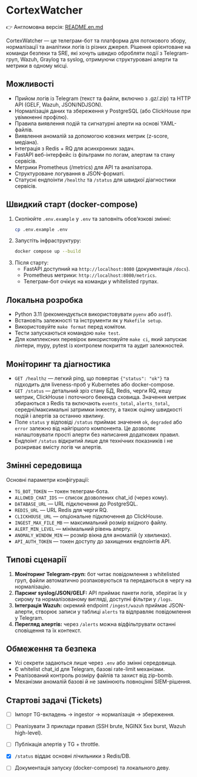 # CortexWatcher

👉 Англомовна версія: [README.en.md](README.en.md)

CortexWatcher — це телеграм-бот та платформа для потокового збору, нормалізації та аналітики логів із різних джерел. Рішення орієнтоване на команди безпеки та SRE, які хочуть швидко обробляти події з Telegram-груп, Wazuh, Graylog та syslog, отримуючи структуровані алерти та метрики в одному місці.

## Можливості
- Прийом логів із Telegram (текст та файли, включно з .gz/.zip) та HTTP API (GELF, Wazuh, JSON/NDJSON).
- Нормалізація даних та збереження у PostgreSQL (або ClickHouse при увімкненні профілю).
- Правила виявлення подій та сигнатурні алерти на основі YAML-файлів.
- Виявлення аномалій за допомогою ковзних метрик (z-score, медіана).
- Інтеграція з Redis + RQ для асинхронних задач.
- FastAPI веб-інтерфейс із фільтрами по логам, алертам та стану сервісів.
- Метрики Prometheus (/metrics) для API та аналізатора.
- Структуроване логування в JSON-форматі.
- Статусні ендпоінти `/healthz` та `/status` для швидкої діагностики сервісів.

## Швидкий старт (docker-compose)
1. Скопіюйте `.env.example` у `.env` та заповніть обовʼязкові змінні:
   ```bash
   cp .env.example .env
   ```
2. Запустіть інфраструктуру:
   ```bash
   docker compose up --build
   ```
3. Після старту:
   - FastAPI доступний на `http://localhost:8080` (документація `/docs`).
   - Prometheus метрики: `http://localhost:8080/metrics`.
   - Телеграм-бот очікує на команди у whitelisted групах.

## Локальна розробка
- Python 3.11 (рекомендується використовувати `pyenv` або `asdf`).
- Встановіть залежності та інструменти як у `Makefile setup`.
- Використовуйте `make format` перед комітом.
- Тести запускаються командою `make test`.
- Для комплексних перевірок використовуйте `make ci`, який запускає лінтери, mypy, pytest із контролем покриття та аудит залежностей.

## Моніторинг та діагностика
- `GET /healthz` — легкий ping, що повертає `{"status": "ok"}` та підходить для liveness-проб у Kubernetes або docker-compose.
- `GET /status` — детальний зріз стану БД, Redis, черги RQ, кешу метрик, ClickHouse і поточного бекенда сховища. Значення метрик збираються з Redis та включають `events_total`, `alerts_total`, середні/максимальні затримки інжесту, а також оцінку швидкості подій і алертів за останню хвилину.
- Поле `status` у відповіді `/status` приймає значення `ok`, `degraded` або `error` залежно від найгіршого компонента. Це дозволяє налаштовувати прості алерти без написання додаткових правил.
- Ендпоінт `/status` відкритий лише для технічних показників і не розкриває вмісту логів чи алертів.

## Змінні середовища
Основні параметри конфігурації:
- `TG_BOT_TOKEN` — токен телеграм-бота.
- `ALLOWED_CHAT_IDS` — список дозволених chat_id (через кому).
- `DATABASE_URL` — URL підключення до PostgreSQL.
- `REDIS_URL` — URL Redis для черги RQ.
- `CLICKHOUSE_URL` — опціональне підключення до ClickHouse.
- `INGEST_MAX_FILE_MB` — максимальний розмір вхідного файлу.
- `ALERT_MIN_LEVEL` — мінімальний рівень алерту.
- `ANOMALY_WINDOW_MIN` — розмір вікна для аномалій (у хвилинах).
- `API_AUTH_TOKEN` — токен доступу до захищених ендпоінтів API.

## Типові сценарії
1. **Моніторинг Telegram-груп:** бот читає повідомлення з whitelisted груп, файли автоматично розпаковуються та передаються в чергу на нормалізацію.
2. **Парсинг syslog/JSON/GELF:** API приймає пакети логів, зберігає їх у сирому та нормалізованому вигляді, доступні фільтри у `/logs`.
3. **Інтеграція Wazuh:** окремий endpoint `/ingest/wazuh` приймає JSON-алерти, створює записи у таблиці `alerts` та відправляє повідомлення у Telegram.
4. **Перегляд алертів:** через `/alerts` можна відфільтрувати останні сповіщення та їх контекст.

## Обмеження та безпека
- Усі секрети задаються лише через `.env` або змінні середовища.
- Є whitelist chat_id для Telegram, базові rate-limit механізми.
- Реалізований контроль розміру файлів та захист від zip-bomb.
- Механізми аномалій базові й не замінюють повноцінні SIEM-рішення.

## Стартові задачі (Tickets)
- [ ] Імпорт TG-вкладень → ingestor → нормалізація → збереження.
- [ ] Реалізувати 3 приклади правил (SSH brute, NGINX 5xx burst, Wazuh high-level).
- [ ] Публікація алертів у TG + throttle.
- [x] `/status` віддає основні лічильники з Redis/DB.
- [ ] Документація запуску (docker-compose) та локального деву.

